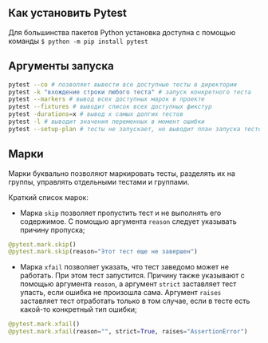 ## Как установить Pytest
Для большинства пакетов Python установка доступна с помощью команды `$ python -m pip install pytest`

## Аргументы запуска

```bash
pytest --co # позволяет вывести все доступные тесты в директории
pytest -k "вхождение строки любого теста" # запуск конкретного теста
pytest --markers # вывод всех доступных марок в проекте
pytest --fixtures # выводит список всех доступных фикстур
pytest -durations=x # вывод x самых долгих тестов
pytest -l # выводит значения переменных в момент ошибки
pytest --setup-plan # тесты не запускает, но выводит план запуска тестов
```

## Марки
Марки буквально позволяют маркировать тесты, разделять их на группы, управлять отдельными тестами и группами.

Краткий список марок:

- Марка `skip` позволяет пропустить тест и не выполнять его содержимое. С помощью аргумента `reason` следует указывать причину пропуска;
```python
@pytest.mark.skip()
@pytest.mark.skip(reason="Этот тест еще не завершен")
```

- Марка `xfail` позволяет указать, что тест заведомо может не работать. При этом тест запустится. Причину также указывают с помощью аргумента `reason`, а аргумент `strict` заставляет тест упасть, если ошибка не произошла сама. Аргумент `raises` заставляет тест отработать только в том случае, если в тесте есть какой-то конкретный тип ошибки;
```python
@pytest.mark.xfail()
@pytest.mark.xfail(reason="", strict=True, raises="AssertionError")
```
